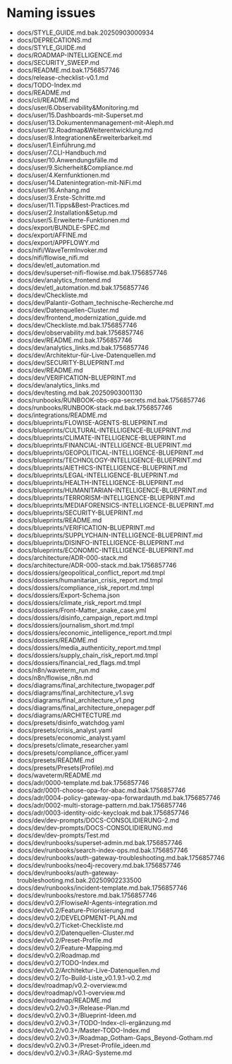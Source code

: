 # Naming issues

- docs/STYLE_GUIDE.md.bak.20250903000934
- docs/DEPRECATIONS.md
- docs/STYLE_GUIDE.md
- docs/ROADMAP-INTELLIGENCE.md
- docs/SECURITY_SWEEP.md
- docs/README.md.bak.1756857746
- docs/release-checklist-v0.1.md
- docs/TODO-Index.md
- docs/README.md
- docs/cli/README.md
- docs/user/6.Observability&Monitoring.md
- docs/user/15.Dashboards-mit-Superset.md
- docs/user/13.Dokumentenmanagement-mit-Aleph.md
- docs/user/12.Roadmap&Weiterentwicklung.md
- docs/user/8.Integrationen&Erweiterbarkeit.md
- docs/user/1.Einführung.md
- docs/user/7.CLI-Handbuch.md
- docs/user/10.Anwendungsfälle.md
- docs/user/9.Sicherheit&Compliance.md
- docs/user/4.Kernfunktionen.md
- docs/user/14.Datenintegration-mit-NiFi.md
- docs/user/16.Anhang.md
- docs/user/3.Erste-Schritte.md
- docs/user/11.Tipps&Best-Practices.md
- docs/user/2.Installation&Setup.md
- docs/user/5.Erweiterte-Funktionen.md
- docs/export/BUNDLE-SPEC.md
- docs/export/AFFINE.md
- docs/export/APPFLOWY.md
- docs/nifi/WaveTermInvoker.md
- docs/nifi/flowise_nifi.md
- docs/dev/etl_automation.md
- docs/dev/superset-nifi-flowise.md.bak.1756857746
- docs/dev/analytics_frontend.md
- docs/dev/etl_automation.md.bak.1756857746
- docs/dev/Checkliste.md
- docs/dev/Palantir-Gotham_technische-Recherche.md
- docs/dev/Datenquellen-Cluster.md
- docs/dev/frontend_modernization_guide.md
- docs/dev/Checkliste.md.bak.1756857746
- docs/dev/observability.md.bak.1756857746
- docs/dev/README.md.bak.1756857746
- docs/dev/analytics_links.md.bak.1756857746
- docs/dev/Architektur-für-Live-Datenquellen.md
- docs/dev/SECURITY-BLUEPRINT.md
- docs/dev/README.md
- docs/dev/VERIFICATION-BLUEPRINT.md
- docs/dev/analytics_links.md
- docs/dev/testing.md.bak.20250903001130
- docs/runbooks/RUNBOOK-obs-opa-secrets.md.bak.1756857746
- docs/runbooks/RUNBOOK-stack.md.bak.1756857746
- docs/integrations/README.md
- docs/blueprints/FLOWISE-AGENTS-BLUEPRINT.md
- docs/blueprints/CULTURAL-INTELLIGENCE-BLUEPRINT.md
- docs/blueprints/CLIMATE-INTELLIGENCE-BLUEPRINT.md
- docs/blueprints/FINANCIAL-INTELLIGENCE-BLUEPRINT.md
- docs/blueprints/GEOPOLITICAL-INTELLIGENCE-BLUEPRINT.md
- docs/blueprints/TECHNOLOGY-INTELLIGENCE-BLUEPRINT.md
- docs/blueprints/AIETHICS-INTELLIGENCE-BLUEPRINT.md
- docs/blueprints/LEGAL-INTELLIGENCE-BLUEPRINT.md
- docs/blueprints/HEALTH-INTELLIGENCE-BLUEPRINT.md
- docs/blueprints/HUMANITARIAN-INTELLIGENCE-BLUEPRINT.md
- docs/blueprints/TERRORISM-INTELLIGENCE-BLUEPRINT.md
- docs/blueprints/MEDIAFORENSICS-INTELLIGENCE-BLUEPRINT.md
- docs/blueprints/SECURITY-BLUEPRINT.md
- docs/blueprints/README.md
- docs/blueprints/VERIFICATION-BLUEPRINT.md
- docs/blueprints/SUPPLYCHAIN-INTELLIGENCE-BLUEPRINT.md
- docs/blueprints/DISINFO-INTELLIGENCE-BLUEPRINT.md
- docs/blueprints/ECONOMIC-INTELLIGENCE-BLUEPRINT.md
- docs/architecture/ADR-000-stack.md
- docs/architecture/ADR-000-stack.md.bak.1756857746
- docs/dossiers/geopolitical_conflict_report.md.tmpl
- docs/dossiers/humanitarian_crisis_report.md.tmpl
- docs/dossiers/compliance_risk_report.md.tmpl
- docs/dossiers/Export-Schema.json
- docs/dossiers/climate_risk_report.md.tmpl
- docs/dossiers/Front-Matter_snake_case.yml
- docs/dossiers/disinfo_campaign_report.md.tmpl
- docs/dossiers/journalism_short.md.tmpl
- docs/dossiers/economic_intelligence_report.md.tmpl
- docs/dossiers/README.md
- docs/dossiers/media_authenticity_report.md.tmpl
- docs/dossiers/supply_chain_risk_report.md.tmpl
- docs/dossiers/financial_red_flags.md.tmpl
- docs/n8n/waveterm_run.md
- docs/n8n/flowise_n8n.md
- docs/diagrams/final_architecture_twopager.pdf
- docs/diagrams/final_architecture_v1.svg
- docs/diagrams/final_architecture_v1.png
- docs/diagrams/final_architecture_onepager.pdf
- docs/diagrams/ARCHITECTURE.md
- docs/presets/disinfo_watchdog.yaml
- docs/presets/crisis_analyst.yaml
- docs/presets/economic_analyst.yaml
- docs/presets/climate_researcher.yaml
- docs/presets/compliance_officer.yaml
- docs/presets/README.md
- docs/presets/Presets(Profile).md
- docs/waveterm/README.md
- docs/adr/0000-template.md.bak.1756857746
- docs/adr/0001-choose-opa-for-abac.md.bak.1756857746
- docs/adr/0004-policy-gateway-opa-forwardauth.md.bak.1756857746
- docs/adr/0002-multi-storage-pattern.md.bak.1756857746
- docs/adr/0003-identity-oidc-keycloak.md.bak.1756857746
- docs/dev/dev-prompts/DOCS-CONSOLIDIERUNG-2.md
- docs/dev/dev-prompts/DOCS-CONSOLIDIERUNG.md
- docs/dev/dev-prompts/Test.md
- docs/dev/runbooks/superset-admin.md.bak.1756857746
- docs/dev/runbooks/search-index-ops.md.bak.1756857746
- docs/dev/runbooks/auth-gateway-troubleshooting.md.bak.1756857746
- docs/dev/runbooks/neo4j-recovery.md.bak.1756857746
- docs/dev/runbooks/auth-gateway-troubleshooting.md.bak.20250902233500
- docs/dev/runbooks/incident-template.md.bak.1756857746
- docs/dev/runbooks/restore.md.bak.1756857746
- docs/dev/v0.2/FlowiseAI-Agents-integration.md
- docs/dev/v0.2/Feature-Priorisierung.md
- docs/dev/v0.2/DEVELOPMENT-PLAN.md
- docs/dev/v0.2/Ticket-Checkliste.md
- docs/dev/v0.2/Datenquellen-Cluster.md
- docs/dev/v0.2/Preset-Profile.md
- docs/dev/v0.2/Feature-Mapping.md
- docs/dev/v0.2/Roadmap.md
- docs/dev/v0.2/TODO-Index.md
- docs/dev/v0.2/Architektur-Live-Datenquellen.md
- docs/dev/v0.2/To-Build-Liste_v0.1.9.1-v0.2.md
- docs/dev/roadmap/v0.2-overview.md
- docs/dev/roadmap/v0.1-overview.md
- docs/dev/roadmap/README.md
- docs/dev/v0.2/v0.3+/Release-Plan.md
- docs/dev/v0.2/v0.3+/Blueprint-Ideen.md
- docs/dev/v0.2/v0.3+/TODO-Index-cli-ergänzung.md
- docs/dev/v0.2/v0.3+/Master-TODO-Index.md
- docs/dev/v0.2/v0.3+/Roadmap_Gotham-Gaps_Beyond-Gotham.md
- docs/dev/v0.2/v0.3+/Preset-Profile_ideen.md
- docs/dev/v0.2/v0.3+/RAG-Systeme.md
